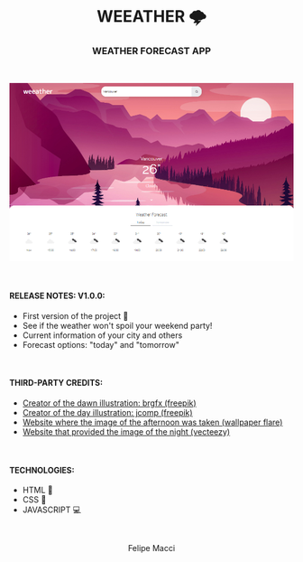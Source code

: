 <h1 align="center">WEEATHER 🌩</h1>
<h3 align="center">WEATHER FORECAST APP</h3>

<br/>

<p align="center">
    <img width="800px" src="./.github/demo.png" alt="Demo Image">
</p>

<br />

#### RELEASE NOTES: V1.0.0:
- First version of the project 🎉
- See if the weather won't spoil your weekend party!
- Current information of your city and others
- Forecast options: "today" and "tomorrow"

<br />

#### THIRD-PARTY CREDITS:
- <a href="https://www.freepik.com/author/brgfx" target="_blank">Creator of the dawn illustration: brgfx (freepik)</a>
- <a href="https://www.freepik.com/author/jcomp" target="_blank">Creator of the day illustration: jcomp (freepik)</a>
- <a href="https://www.wallpaperflare.com/vector-landscape-forest-mountains-sunset-wallpaper-ybzax" target="_blank">Website where the image of the afternoon was taken (wallpaper flare)</a>
- <a href="https://www.vecteezy.com/free-vector/nature" target="_blank">Website that provided the image of the night (vecteezy)</a>

<br />

#### TECHNOLOGIES:
- HTML 📄
- CSS 🎨
- JAVASCRIPT 💻

<br />

<p align="center">Felipe Macci</p>